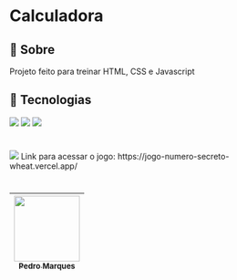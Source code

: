 <h1>Calculadora</h1>

<h2>🔖 Sobre</h2>
<p>Projeto feito para treinar HTML, CSS e Javascript</p>

## 🚀 Tecnologias
<div>
  <img src="https://img.shields.io/badge/HTML-239120?style=for-the-badge&logo=html5&logoColor=white">
  <img src="https://img.shields.io/badge/CSS-239120?&style=for-the-badge&logo=css3&logoColor=white">
  <img src="https://img.shields.io/badge/JavaScript-F7DF1E?style=for-the-badge&logo=javascript&logoColor=black">
</div>

#
<img src="/img//assets/imagem-calculadora">
Link para acessar o jogo: https://jogo-numero-secreto-wheat.vercel.app/

#

| [<img loading="lazy" src="https://avatars.githubusercontent.com/u/127322330?v=4" width=115><br><sub>Pedro Marques</sub>](https://github.com/PedroHML1) |
| :---: |
